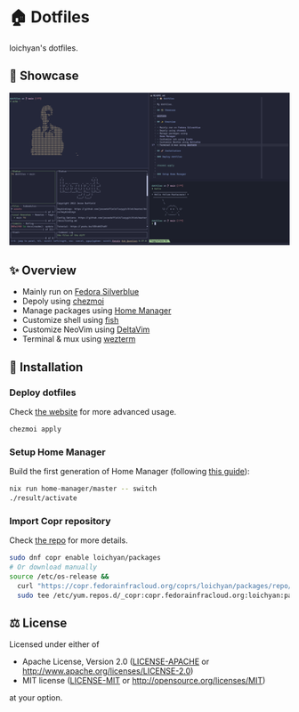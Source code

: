 # 🏠 Dotfiles

loichyan's dotfiles.

## 📸 Showcase

![wezterm](assets/wezterm.png)

## ✨ Overview

- Mainly run on [Fedora Silverblue](https://silverblue.fedoraproject.org/)
- Depoly using [chezmoi](https://github.com/twpayne/chezmoi)
- Manage packages using
  [Home Manager](https://github.com/nix-community/home-manager)
- Customize shell using [fish](https://fishshell.com/)
- Customize NeoVim using [DeltaVim](https://github.com/loichyan/DeltaVim)
- Terminal & mux using [wezterm](https://wezfurlong.org/wezterm)

## 🚀 Installation

### Deploy dotfiles

Check [the website](https://www.chezmoi.io/) for more advanced usage.

```sh
chezmoi apply
```

### Setup Home Manager

Build the first generation of Home Manager (following
[this guide](https://rycee.gitlab.io/home-manager/index.html#ch-nix-flakes)):

```sh
nix run home-manager/master -- switch
./result/activate
```

### Import Copr repository

Check [the repo](https://github.com/loichyan/rpms) for more details.

```sh
sudo dnf copr enable loichyan/packages
# Or download manually
source /etc/os-release &&
  curl "https://copr.fedorainfracloud.org/coprs/loichyan/packages/repo/$ID-$VERSION_ID/dnf.repo" |
  sudo tee /etc/yum.repos.d/_copr:copr.fedorainfracloud.org:loichyan:packages.repo

```

## ⚖️ License

Licensed under either of

- Apache License, Version 2.0 ([LICENSE-APACHE](LICENSE-APACHE) or
  <http://www.apache.org/licenses/LICENSE-2.0>)
- MIT license ([LICENSE-MIT](LICENSE-MIT) or
  <http://opensource.org/licenses/MIT>)

at your option.
